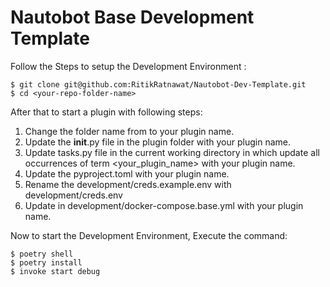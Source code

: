 # Nautobot Base Development Template

Follow the Steps to setup the Development Environment :

```shell
$ git clone git@github.com:RitikRatnawat/Nautobot-Dev-Template.git
$ cd <your-repo-folder-name>
```

After that to start a plugin with following steps:
 1. Change the folder name from <your-plugin-name> to your plugin name.
 2. Update the __init__.py file in the plugin folder with your plugin name.
 3. Update tasks.py file in the current working directory in which update all occurrences of term <your_plugin_name> with your plugin name.
 4. Update the pyproject.toml with your plugin name.
 5. Rename the development/creds.example.env with development/creds.env
 6. Update <your-plugin-name> in development/docker-compose.base.yml with your plugin name.


Now to start the Development Environment, Execute the command:
```shell
$ poetry shell
$ poetry install
$ invoke start debug
```

